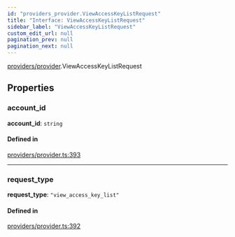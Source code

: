 ```yaml
---
id: "providers_provider.ViewAccessKeyListRequest"
title: "Interface: ViewAccessKeyListRequest"
sidebar_label: "ViewAccessKeyListRequest"
custom_edit_url: null
pagination_prev: null
pagination_next: null
---
```


[providers/provider](../modules/providers_provider.md).ViewAccessKeyListRequest

## Properties

### account\_id

 **account\_id**: `string`

#### Defined in

[providers/provider.ts:393](https://github.com/near/near-api-js/blob/a0c9a104/packages/near-api-js/src/providers/provider.ts#L393)

___

### request\_type

 **request\_type**: ``"view_access_key_list"``

#### Defined in

[providers/provider.ts:392](https://github.com/near/near-api-js/blob/a0c9a104/packages/near-api-js/src/providers/provider.ts#L392)
